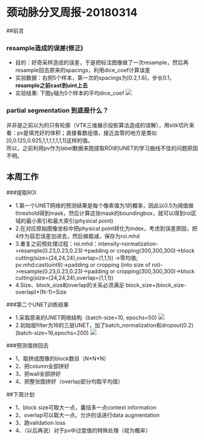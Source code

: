 # 颈动脉分叉周报-20180314

##前言

### resample造成的误差(修正)

* 目的：好奇采样造成的误差，于是把标注图像做了一次resample，然后再resample回去原来的spacings，利用dice_coef计算误差
* 实验数据：右侧5个样本，第一次的spacings为[0.2,1.6]，步长0.1，**resample之前cast到uint上去**
* 实验结果: 下图y轴为5个样本的平均dice_coef
![](https://github.com/cirweecle/DataScience/blob/master/cta_segmentation_PXY/images/resample_errors(cast_first).png)

### partial segmentation 到底是什么？
并非是之前以为的只有轮廓（VTK三维展示投影算法造成的误解），用sitk切片来看：pv是填充好的体积；直接看数组值，接近血管的地方是类似[0,0.125,0.925,1,1,1,1,1,1,1]这样的值。<br>
所以，之前利用pv作为label数据来跑提取ROI的UNET的学习曲线不佳的问题原因不明。

## 本周工作

###提取ROI
* 1.第一个UNET网络的预测结果是每个像素值为1的概率，因此以0.5为阈值做threshold得到mask，然后计算这张mask的boundingbox，就可以得到roi区域的最小索引和最大索引(physical point)
* 2.在对应原始图像坐标中把physical point转化为index，考虑到误差原因，把4作为容忍误差加进去，然后做裁减，保存为roi.mhd
* 3.重复之前预处理过程：roi.mhd：intensity-normalization->resample(0.23,0.23,0.23)->padding or cropping(300,300,300)->block cutting(size=(24,24,24),overlap=(1,1,1)) ->零均值;<br>
    pv.mhd:cast(uint8)->padding or cropping (into size of roi)->resample(0.23,0.23,0.23)->padding or cropping(300,300,300)->block cutting(size=(24,24,24),overlap=(1,1,1))
* 4.Size、block_size和overlap的关系必须满足  block_size+(block_size-overlap)\*(N-1)=Size

###第二个UNET训练结果
* 1.采取原来的UNET网络结构（batch-size=10, epochs=50)
![](https://github.com/cirweecle/DataScience/blob/master/cta_segmentation_PXY/images/simple_right_loss_2nd.png)
* 2.初始层filter为16的三层UNET，加了batch_normalization和dropout(0.2)(batch-size=16,epochs=200)
![](https://github.com/cirweecle/DataScience/blob/master/cta_segmentation_PXY/images/simple_right_loss_2nd_dropout.png)

                      
###预测值拼回去
* 1、取拼成图像的block数目（N\*N\*N）
* 2、把column全部拼好
* 3、把wall全部拼好
* 4、把整张图拼好（overlap部分均取平均值）

##下周计划
* 1、block size可取大一点，囊括多一点context information
* 2、overlap可以取大一点，允许的话进行data augmentation
* 3、跑validation loss
* 4、（以后再说）对于pv中过度值的特殊处理（视为概率）